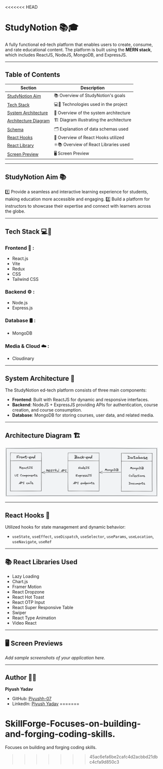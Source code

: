 <<<<<<< HEAD
# StudyNotion 📚🎓

A fully functional ed-tech platform that enables users to create, consume, and rate educational content.
The platform is built using the **MERN stack**, which includes ReactJS, NodeJS, MongoDB, and ExpressJS.

---

## Table of Contents

| Section                                        | Description                               |
| ---------------------------------------------- | ----------------------------------------- |
| [StudyNotion Aim](#studynotion-aim-)           | 📚 Overview of StudyNotion's goals        |
| [Tech Stack](#tech-stack-)                     | 💻🔧 Technologies used in the project     |
| [System Architecture](#system-architecture-)   | 🏰 Overview of the system architecture    |
| [Architecture Diagram](#architecture-diagram-) | 🏗️ Diagram illustrating the architecture |
| [Schema](#schema-)                             | 🗂 Explanation of data schemas used       |
| [React Hooks](#react-hooks-)                   | 🎣 Overview of React Hooks utilized       |
| [React Library](#react-library-)               | ⚛️📚 Overview of React Libraries used     |
| [Screen Preview](#screen-preview-)             | 🖥️ Screen Preview                        |

---

## StudyNotion Aim 📚

1️⃣ Provide a seamless and interactive learning experience for students, making education more accessible and engaging.
2️⃣ Build a platform for instructors to showcase their expertise and connect with learners across the globe.

---

## Tech Stack 💻🔧

### Frontend 🎨 :

* React.js
* Vite
* Redux
* CSS
* Tailwind CSS

### Backend ⚙️ :

* Node.js
* Express.js

### Database 🛢️ :

* MongoDB

### Media & Cloud ☁️ :

* Cloudinary

---

## System Architecture 🏰

The StudyNotion ed-tech platform consists of three main components:

* **Frontend**: Built with ReactJS for dynamic and responsive interfaces.
* **Backend**: NodeJS + ExpressJS providing APIs for authentication, course creation, and course consumption.
* **Database**: MongoDB for storing courses, user data, and related media.

---

## Architecture Diagram 🏗️

![Architecture Diagram](./screenshots/Architecture%20Diagram.png)

---

## React Hooks 🎣

Utilized hooks for state management and dynamic behavior:

* `useState`, `useEffect`, `useDispatch`, `useSelector`, `useParams`, `useLocation`, `useNavigate`, `useRef`

---

## 📚 React Libraries Used

* Lazy Loading
* Chart.js
* Framer Motion
* React Dropzone
* React Hot Toast
* React OTP Input
* React Super Responsive Table
* Swiper
* React Type Animation
* Video React

---

## 🖥️ Screen Previews

*Add sample screenshots of your application here.*

---

## Author 👨‍💻

**Piyush Yadav**

* GitHub: [Piyushh-07](https://github.com/Piyushh-07)
* LinkedIn: [Piyush Yadav](https://www.linkedin.com/in/piyush-yadav-9026-/)
=======
# SkillForge-Focuses-on-building-and-forging-coding-skills.
Focuses on building and forging coding skills.
>>>>>>> 45ac6efa6be2cafc4d2acbbd21dbc4cfa9d850c3
